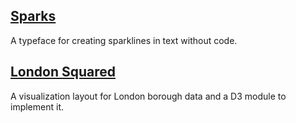 <article>
  <h2><a href="/sparks">Sparks</a></h2>
  <p>
    A typeface for creating sparklines in text without code.
  </p>
</article>
<article>
  <h2><a href="/londonsquared">London Squared</a></h2>
  <p>
  A visualization layout for London borough data and a D3 module to implement it.
  </p>
</article>